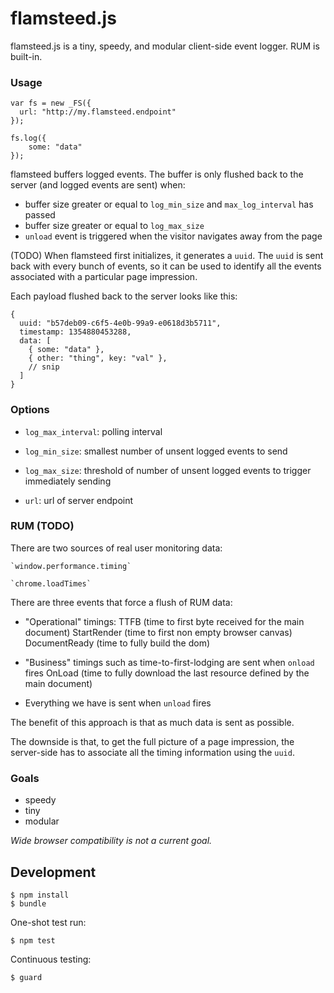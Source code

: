 # flamsteed.js

flamsteed.js is a tiny, speedy, and modular client-side event logger.
RUM is built-in.

### Usage
    
    var fs = new _FS({
      url: "http://my.flamsteed.endpoint"  
    });
    
    fs.log({
        some: "data"
    });
    
flamsteed buffers logged events. The buffer is only flushed back to the
server (and logged events are sent) when:

* buffer size greater or equal to `log_min_size` and `max_log_interval` has passed
* buffer size greater or equal to `log_max_size`
* `unload` event is triggered when the visitor navigates away from
  the page

(TODO) When flamsteed first initializes, it generates a `uuid`. The `uuid` is
sent back with every bunch of events, so it can be used to identify
all the events associated with a particular page impression.

Each payload flushed back to the server looks like this:

    {
      uuid: "b57deb09-c6f5-4e0b-99a9-e0618d3b5711",
      timestamp: 1354880453288,
      data: [
        { some: "data" },
        { other: "thing", key: "val" },
        // snip
      ]
    }
    
### Options

* `log_max_interval`: polling interval

* `log_min_size`: smallest number of unsent logged events to send

* `log_max_size`: threshold of number of unsent logged events to
  trigger immediately sending

* `url`: url of server endpoint

### RUM (TODO)

There are two sources of real user monitoring data:

    `window.performance.timing`

    `chrome.loadTimes`
    
There are three events that force a flush of RUM data:

* "Operational" timings:
  TTFB (time to first byte received for the main document)
  StartRender (time to first non empty browser canvas)
  DocumentReady (time to fully build the dom)

* "Business" timings such as time-to-first-lodging are sent when `onload` fires
  OnLoad (time to fully download the last resource defined by the main document)

* Everything we have is sent when `unload` fires

The benefit of this approach is that as much data is sent as possible.

The downside is that, to get the full picture of a page impression,
the server-side has to associate all the timing information using the `uuid`.

### Goals

* speedy
* tiny
* modular

*Wide browser compatibility is not a current goal.*

## Development

    $ npm install
    $ bundle
    
One-shot test run:

    $ npm test

Continuous testing:

    $ guard
